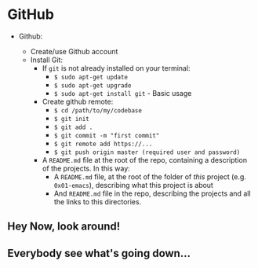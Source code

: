 # GitHub

- Github:
    
    -   Create/use Github account
    -   Install Git:
        -   If `git` is not already installed on your terminal: 
	        - `$ sudo apt-get update` 
	        - `$ sudo apt-get upgrade` 
	        - `$ sudo apt-get install git`
       - Basic usage
	       - Create github remote: 
		        - `$ cd /path/to/my/codebase` 
		        - `$ git init` 
		        - `$ git add .`
		        - `$ git commit -m "first commit"`
		        - `$ git remote add https://...`
		        - `$ git push origin master (required user and password)`
        - A `README.md` file at the root of the repo, containing a description of the projects. In this way:
	        - A `README.md` file, at the root of the folder of _this_ project (e.g. `0x01-emacs`), describing what this project is about
	        - And `README.md` file in the repo, describing the projects and all the links to this directories.

## Hey Now, look around!
## Everybody see what's going down...
